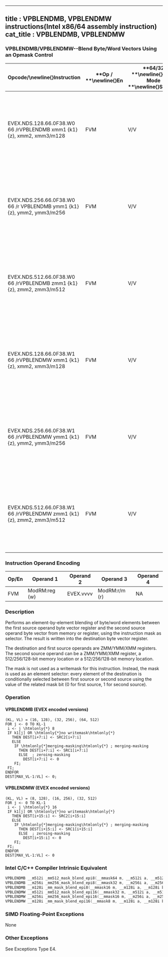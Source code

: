 ----------------------------
title : VPBLENDMB, VPBLENDMW instructions(Intel x86/64 assembly instruction)
cat_title : VPBLENDMB, VPBLENDMW
----------------------------
### VPBLENDMB/VPBLENDMW--Blend Byte/Word Vectors Using an Opmask Control


|**Opcode/**\newline{}**Instruction**|**Op / **\newline{}**En**|**64/32 **\newline{}**bit Mode **\newline{}**Support**|**CPUID **\newline{}**Feature **\newline{}**Flag**|**Description**|
|------------------------------------|-------------------------|------------------------------------------------------|--------------------------------------------------|---------------|
|EVEX.NDS.128.66.0F38.W0 66 /rVPBLENDMB xmm1 {k1}{z}, xmm2, xmm3/m128|FVM|V/V|AVX512VLAVX512BW|Blend byte integer vector xmm2 and byte vector xmm3/m128 and store the result in xmm1, under control mask.|
|EVEX.NDS.256.66.0F38.W0 66 /r VPBLENDMB ymm1 {k1}{z}, ymm2, ymm3/m256|FVM|V/V|AVX512VLAVX512BW|Blend byte integer vector ymm2 and byte vector ymm3/m256 and store the result in ymm1, under control mask.|
|EVEX.NDS.512.66.0F38.W0 66 /rVPBLENDMB zmm1 {k1}{z}, zmm2, zmm3/m512|FVM|V/V|AVX512BW|Blend byte integer vector zmm2 and byte vector zmm3/m512 and store the result in zmm1, under control mask.|
|EVEX.NDS.128.66.0F38.W1 66 /rVPBLENDMW xmm1 {k1}{z}, xmm2, xmm3/m128|FVM|V/V|AVX512VLAVX512BW|Blend word integer vector xmm2 and word vector xmm3/m128 and store the result in xmm1, under control mask.|
|EVEX.NDS.256.66.0F38.W1 66 /rVPBLENDMW ymm1 {k1}{z}, ymm2, ymm3/m256|FVM|V/V|AVX512VLAVX512BW|Blend word integer vector ymm2 and word vector ymm3/m256 and store the result in ymm1, under control mask.|
|EVEX.NDS.512.66.0F38.W1 66 /rVPBLENDMW zmm1 {k1}{z}, zmm2, zmm3/m512|FVM|V/V|AVX512BW|Blend word integer vector zmm2 and word vector zmm3/m512 and store the result in zmm1, under control mask.|
### Instruction Operand Encoding


|Op/En|Operand 1|Operand 2|Operand 3|Operand 4|
|-----|---------|---------|---------|---------|
|FVM|ModRM:reg (w)|EVEX.vvvv|ModRM:r/m (r)|NA|
### Description


Performs an element-by-element blending of byte/word elements between the first source operand byte vector register and the second source operand byte vector from memory or register, using the instruction mask as selector. The result is written into the destination byte vector register.

The destination and first source operands are ZMM/YMM/XMM registers. The second source operand can be a ZMM/YMM/XMM register, a 512/256/128-bit memory location or a 512/256/128-bit memory location.

The mask is not used as a writemask for this instruction. Instead, the mask is used as an element selector: every element of the destination is conditionally selected between first source or second source using the value of the related mask bit (0 for first source, 1 for second source).


### Operation
#### VPBLENDMB (EVEX encoded versions)
```info-verb
(KL, VL) = (16, 128), (32, 256), (64, 512)
FOR j  <- 0 TO KL-1
 i <-  j \htmlonly{*} 8
 IF k1[j] OR \htmlonly{*}no writemask\htmlonly{*}
   THEN DEST[i+7:i] <-  SRC2[i+7:i]
   ELSE 
    IF \htmlonly{*}merging-masking\htmlonly{*} ; merging-masking
      THEN DEST[i+7:i] <-  SRC1[i+7:i]
      ELSE  ; zeroing-masking
        DEST[i+7:i] <-  0
    FI;
 FI;
ENDFOR
DEST[MAX_VL-1:VL]  <- 0;
```
#### VPBLENDMW (EVEX encoded versions)
```info-verb
(KL, VL) = (8, 128), (16, 256), (32, 512)
FOR j  <- 0 TO KL-1
 i  <- j \htmlonly{*} 16
 IF k1[j] OR \htmlonly{*}no writemask\htmlonly{*}
   THEN DEST[i+15:i] <-  SRC2[i+15:i]
   ELSE 
    IF \htmlonly{*}merging-masking\htmlonly{*} ; merging-masking
      THEN DEST[i+15:i]  <- SRC1[i+15:i]
      ELSE  ; zeroing-masking
        DEST[i+15:i]  <- 0
    FI;
 FI;
ENDFOR
DEST[MAX_VL-1:VL]  <- 0
```

### Intel C/C++ Compiler Intrinsic Equivalent

```cpp
VPBLENDMB __m512i _mm512_mask_blend_epi8(__mmask64 m, __m512i a, __m512i b);
VPBLENDMB __m256i _mm256_mask_blend_epi8(__mmask32 m, __m256i a, __m256i b);
VPBLENDMB __m128i _mm_mask_blend_epi8(__mmask16 m, __m128i a, __m128i b);
VPBLENDMW __m512i _mm512_mask_blend_epi16(__mmask32 m, __m512i a, __m512i b);
VPBLENDMW __m256i _mm256_mask_blend_epi16(__mmask16 m, __m256i a, __m256i b);
VPBLENDMW __m128i _mm_mask_blend_epi16(__mmask8 m, __m128i a, __m128i b);
```
### SIMD Floating-Point Exceptions


None

### Other Exceptions


See Exceptions Type E4.

